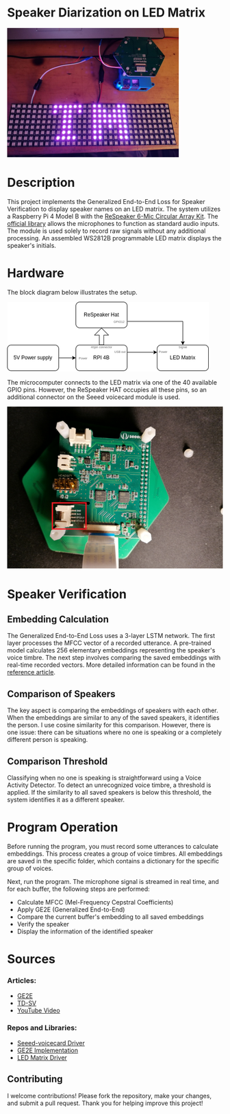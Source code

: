 # Speaker Diarization on LED Matrix

![Welcome Image](images/welcome.png)

# Description

This project implements the Generalized End-to-End Loss for Speaker Verification to display speaker names on an LED matrix. The system utilizes a Raspberry Pi 4 Model B with the [ReSpeaker 6-Mic Circular Array Kit](https://wiki.seeedstudio.com/ReSpeaker_6-Mic_Circular_Array_kit_for_Raspberry_Pi/). The [official library](https://github.com/respeaker/seeed-voicecard/tree/master) allows the microphones to function as standard audio inputs. The module is used solely to record raw signals without any additional processing. An assembled WS2812B programmable LED matrix displays the speaker's initials.

# Hardware

The block diagram below illustrates the setup.

![Schematic](images/schematic.drawio.png)

The microcomputer connects to the LED matrix via one of the 40 available GPIO pins. However, the ReSpeaker HAT occupies all these pins, so an additional connector on the Seeed voicecard module is used.

![Connector Image](images/red_square_on_connector.png)

# Speaker Verification

## Embedding Calculation

The Generalized End-to-End Loss uses a 3-layer LSTM network. The first layer processes the MFCC vector of a recorded utterance. A pre-trained model calculates 256 elementary embeddings representing the speaker's voice timbre. The next step involves comparing the saved embeddings with real-time recorded vectors. More detailed information can be found in the [reference article](https://arxiv.org/pdf/1710.10467).

## Comparison of Speakers

The key aspect is comparing the embeddings of speakers with each other. When the embeddings are similar to any of the saved speakers, it identifies the person. I use cosine similarity for this comparison. However, there is one issue: there can be situations where no one is speaking or a completely different person is speaking.

## Comparison Threshold

Classifying when no one is speaking is straightforward using a Voice Activity Detector. To detect an unrecognized voice timbre, a threshold is applied. If the similarity to all saved speakers is below this threshold, the system identifies it as a different speaker.

# Program Operation

Before running the program, you must record some utterances to calculate embeddings. This process creates a group of voice timbres. All embeddings are saved in the specific folder, which contains a dictionary for the specific group of voices.

Next, run the program. The microphone signal is streamed in real time, and for each buffer, the following steps are performed:

- Calculate MFCC (Mel-Frequency Cepstral Coefficients)
- Apply GE2E (Generalized End-to-End) 
- Compare the current buffer's embedding to all saved embeddings
- Verify the speaker
- Display the information of the identified speaker

# Sources

### Articles:
- [GE2E](https://arxiv.org/pdf/1710.10467) 
- [TD-SV](https://arxiv.org/pdf/1509.08062)
- [YouTube Video](https://www.youtube.com/watch?v=AkCPHw2m6bY)

### Repos and Libraries:
- [Seeed-voicecard Driver](https://github.com/respeaker/seeed-voicecard)
- [GE2E Implementation](https://github.com/CorentinJ/Real-Time-Voice-Cloning)
- [LED Matrix Driver](https://github.com/rm-hull/luma.core)


## Contributing

I welcome contributions! Please fork the repository, make your changes, and submit a pull request. Thank you for helping improve this project!


